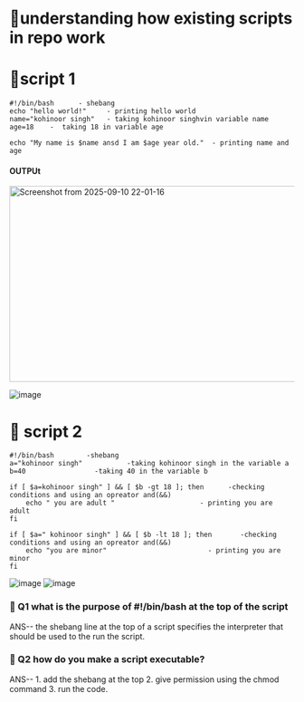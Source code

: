 # 🔧understanding how existing scripts in repo work

# 🔧script 1

  ```
 #!/bin/bash      - shebang
 echo "hello world!"     - printing hello world
 name="kohinoor singh"   - taking kohinoor singhvin variable name
 age=18    -  taking 18 in variable age 

 echo "My name is $name ansd I am $age year old."  - printing name and age
```
#### OUTPUt 
<img width="730" height="346" alt="Screenshot from 2025-09-10 22-01-16" src="https://github.com/user-attachments/assets/f0e5ae08-d6cc-4c90-88ea-5adf6471025d" />


![image](<Screenshot from 2025-09-10 22-02-35.png>)


# 🔧 script 2

```
#!/bin/bash        -shebang
a="kohinoor singh"           -taking kohinoor singh in the variable a
b=40                 -taking 40 in the variable b

if [ $a=kohinoor singh" ] && [ $b -gt 18 ]; then      -checking conditions and using an opreator and(&&)
    echo " you are adult "                     - printing you are adult
fi

if [ $a=" kohinoor singh" ] && [ $b -lt 18 ]; then       -checking conditions and using an opreator and(&&)
    echo "you are minor"                         - printing you are minor
fi

```
![image](<Screenshot from 2025-09-10 22-07-22.png>)
![image](<Screenshot from 2025-09-10 22-09-59.png>)


### 🔧 Q1 what is the purpose of #!/bin/bash at the top of the script

ANS-- the shebang line at the top of a script specifies the interpreter that should be used to the run the script.

### 🔧 Q2 how do you make a script executable?
ANS-- 1. add the shebang at the top
          2. give permission using the chmod command
          3. run the code.
